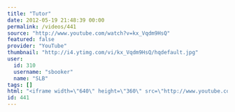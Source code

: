 ```yaml
---
title: "Tutor"
date: 2012-05-19 21:48:39 00:00
permalink: /videos/441
source: "http://www.youtube.com/watch?v=kx_Vqdm9HsQ"
featured: false
provider: "YouTube"
thumbnail: "http://i4.ytimg.com/vi/kx_Vqdm9HsQ/hqdefault.jpg"
user:
  id: 310
  username: "sbooker"
  name: "SLB"
tags: []
html: "<iframe width=\"640\" height=\"360\" src=\"http://www.youtube.com/embed/kx_Vqdm9HsQ?wmode=transparent&fs=1&feature=oembed\" frameborder=\"0\" allowfullscreen></iframe>"
id: 441
---
```


